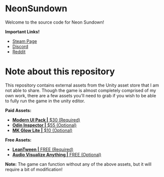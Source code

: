 # NeonSundown
Welcome to the source code for Neon Sundown!

**Important Links!**
- [Steam Page](https://store.steampowered.com/app/1721870/Neon_Sundown/)
- [Discord](https://discord.gg/NHnR7zcaCc)
- [Reddit](https://www.reddit.com/r/NeonSundown/)

# Note about this repository
This repository contains external assets from the Unity asset store that I am not able to share. Though the game is almost completely comprised of my own work, there are a few assets you'll need to grab if you wish to be able to fully run the game in the unity editor.

**Paid Assets:**
- [**Modern UI Pack |** $30 (Required)](https://assetstore.unity.com/packages/tools/gui/modern-ui-pack-150824)
- [**Odin Inspector |** $55 (Optional)](https://assetstore.unity.com/packages/tools/utilities/odin-inspector-and-serializer-89041)
- [**MK Glow Lite |** $10 (Optional)](https://assetstore.unity.com/packages/vfx/shaders/fullscreen-camera-effects/mk-glow-lite-155643)

**Free Assets:**
- [**LeanTween |** FREE (Required)](https://assetstore.unity.com/packages/tools/animation/leantween-3595)
- [**Audio Visualize Anything |** FREE (Optional)](https://assetstore.unity.com/packages/tools/audio/audio-visualize-anything-190384)

**Note:** The game can function without any of the above assets, but it will require a bit of modification!
